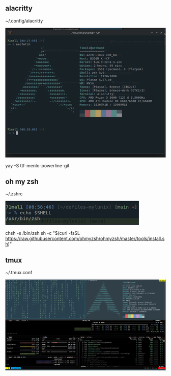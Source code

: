 
##  alacritty
~/.config/alacritty

![Appearance](./picture/alacritty.png)

yay -S ttf-menlo-powerline-git

## oh my zsh
~/.zshrc

![Appearance](./picture/omz.png)

chsh -s /bin/zsh
sh -c "$(curl -fsSL https://raw.githubusercontent.com/ohmyzsh/ohmyzsh/master/tools/install.sh)"



## tmux
~/.tmux.conf

![Appearance](./picture/tmux.png)





